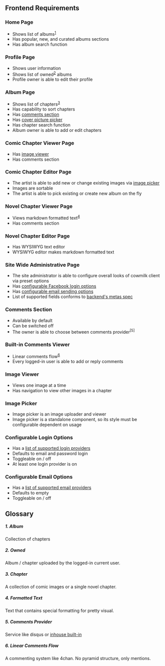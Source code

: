 ## Frontend Requirements

### Home Page
- Shows list of albums<sup>[1](#1-album)</sup>
- Has popular, new, and curated albums sections
- Has album search function

### Profile Page
- Shows user information
- Shows list of owned<sup>[2](#2-owned)</sup> albums
- Profile owner is able to edit their profile

### Album Page
- Shows list of chapters<sup>[3](#3-chapter)</sup>
- Has capability to sort chapters
- Has [comments section](#comments-section)
- Has [cover picture picker](#image-picker)
- Has chapter search function
- Album owner is able to add or edit chapters

### Comic Chapter Viewer Page
- Has [image viewer](#image-viewer)
- Has comments section

### Comic Chapter Editor Page
- The artist is able to add new or change existing images via [image picker](#image-picker)
- Images are sortable
- The artist is able to pick existing or create new album on the fly

### Novel Chapter Viewer Page
- Views markdown formatted text<sup>[4](#4-formatted-text)</sup>
- Has comments section

### Novel Chapter Editor Page
- Has WYSIWYG text editor
- WYSIWYG editor makes markdown formatted text

### Site Wide Administrative Page
- The site administrator is able to configure overall looks of cowmilk client via preset options
- Has [configurable Facebook login options](#configurable-login-options)
- Has [configurable email sending options](#configurable-email-options)
- List of supported fields conforms to [backend's metas spec](Backend%20Requirements.md#metas)

### Comments Section
- Available by default
- Can be switched off
- The owner is able to choose between comments provider<sup>[5]</sup>

### Built-in Comments Viewer
- Linear comments flow<sup>[6](#6-linear-comments-flow)</sup>
- Every logged-in user is able to add or reply comments

### Image Viewer
- Views one image at a time
- Has navigation to view other images in a chapter

### Image Picker
- Image picker is an image uploader and viewer
- Image picker is a standalone component, so its style must be configurable dependent on usage

### Configurable Login Options
- Has a [list of supported login providers](Backend%20Requirements.md#services)
- Defaults to email and password login
- Toggleable on / off
- At least one login provider is on

### Configurable Email Options
- Has a [list of supported email providers](Backend%20Requirements.md#services)
- Defaults to empty
- Toggleable on / off

## Glossary

##### 1. Album
Collection of chapters
##### 2. Owned
Album / chapter uploaded by the logged-in current user.
##### 3. Chapter
A collection of comic images or a single novel chapter.
##### 4. Formatted Text
Text that contains special formatting for pretty visual.
##### 5. Comments Provider
Service like disqus or [inhouse built-in](#built-in-comments-viewer)
##### 6. Linear Comments Flow
A commenting system like 4chan. No pyramid structure, only mentions.